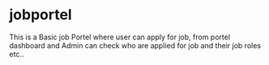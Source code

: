 # jobportel
This is a Basic job Portel
where user can apply for job, from portel dashboard and Admin can check who are applied for job and their job roles etc..
